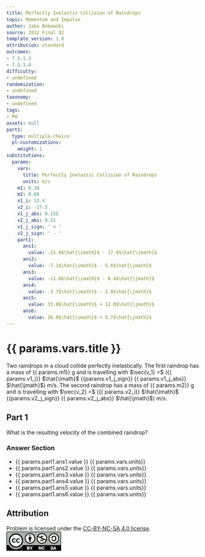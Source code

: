 ```yaml
---
title: Perfectly Inelastic Collision of Raindrops
topic: Momentum and Impulse
author: Jake Bobowski
source: 2012 Final Q2
template_version: 1.0
attribution: standard
outcomes:
- 7.5.1.3
- 7.5.1.4
difficulty:
- undefined
randomization:
- undefined
taxonomy:
- undefined
tags:
- PW
assets: null
part1:
  type: multiple-choice
  pl-customizations:
    weight: 1
substitutions:
  params:
    vars:
      title: Perfectly Inelastic Collision of Raindrops
      units: m/s
    m1: 0.34
    m2: 0.68
    v1_i: 13.4
    v2_i: -17.3
    v1_j_abs: 0.155
    v2_j_abs: 8.51
    v1_j_sign: ' + '
    v2_j_sign: ' - '
    part1:
      ans1:
        value: -21.0$\hat{\imath}$ - 17.0$\hat{\jmath}$
      ans2:
        value: -7.1$\hat{\imath}$ - 5.6$\hat{\jmath}$
      ans3:
        value: -11.0$\hat{\imath}$ - 8.4$\hat{\jmath}$
      ans4:
        value: -3.7$\hat{\imath}$ - 2.9$\hat{\jmath}$
      ans5:
        value: 33.0$\hat{\imath}$ + 12.0$\hat{\jmath}$
      ans6:
        value: 16.0$\hat{\imath}$ + 5.7$\hat{\jmath}$
---
```

# {{ params.vars.title }}
Two raindrops in a cloud collide perfectly inelastically. The first raindrop has a mass of {{ params.m1}} g and is travelling with $\vec{v_1} =$ ({{ params.v1_i}} $\hat{\imath}$ {{params.v1_j_sign}} {{ params.v1_j_abs}} $\hat{\jmath}$) m/s.
The second raindrop has a mass of {{ params.m2}} g and is travelling with $\vec{v_2} =$ ({{ params.v2_i}} $\hat{\imath}$ {{params.v2_j_sign}} {{ params.v2_j_abs}} $\hat{\jmath}$) m/s.

## Part 1

What is the resulting velocity of the combined raindrop?

### Answer Section

- {{ params.part1.ans1.value }} {{ params.vars.units}}
- {{ params.part1.ans2.value }} {{ params.vars.units}}
- {{ params.part1.ans3.value }} {{ params.vars.units}}
- {{ params.part1.ans4.value }} {{ params.vars.units}}
- {{ params.part1.ans5.value }} {{ params.vars.units}}
- {{ params.part1.ans6.value }} {{ params.vars.units}}

## Attribution

Problem is licensed under the [CC-BY-NC-SA 4.0 license](https://creativecommons.org/licenses/by-nc-sa/4.0/).<br> ![The Creative Commons 4.0 license requiring attribution-BY, non-commercial-NC, and share-alike-SA license.](https://raw.githubusercontent.com/firasm/bits/master/by-nc-sa.png)